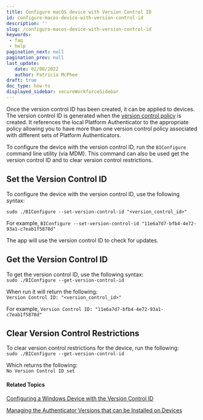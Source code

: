 ```yaml
---
title: Configure macOS device with Version Control ID
id: configure-macos-device-with-version-control-id
description: ''
slug: /configure-macos-device-with-version-control-id
keywords: 
 - faq
 - help
pagination_next: null
pagination_prev: null
last_update: 
   date: 02/08/2022
   author: Patricia McPhee
draft: true
doc_type: how-to
displayed_sidebar: secureWorkforceSidebar
---
```



Once the version control ID has been created, it can be applied to devices. The version control ID is generated when the [version control policy](/docs/secure-work/workforce-settings/version-control/managing-the-authenticator-versions-allowed-on-devices) is created. It references the local Platform Authenticator to the appropriate policy allowing you to have more than one version control policy associated with different sets of Platform Authenticators.

To configure the device with the version control ID, run the `BIConfigure` command line utility (via MDM). This command can also be used get the version control ID and to clear version control restrictions.

Set the Version Control ID
--------------------------

To configure the device with the version control ID,  use the following syntax:

`sudo ./BIConfigure --set-version-control-id "<version_control_id>"`

For example, `BIConfigure --set-version-control-id "11e6a7d7-bfb4-4e72-93a1-c7eab1f5878d"`

The app will use the version control ID to check for updates.

Get the Version Control ID
--------------------------

To get the version control ID, use the following syntax:  
`sudo ./BIConfigure --get-version-control-id`

When run it will return the following:  
`Version Control ID: "<version_control_id>"`

For example, `Version Control ID: "11e6a7d7-bfb4-4e72-93a1-c7eab1f5878d"`

Clear Version Control Restrictions
----------------------------------

To clear version control restrictions for the device, run the following:  
`sudo ./BIConfigure --get-version-control-id`

Which returns the following:  
`No Version Control ID set`

#### Related Topics

[Configuring a Windows Device with the Version Control ID](/docs/secure-work/workforce-settings/version-control/configuring-a-windows-device-with-the-version-control-id)

[Managing the Authenticator Versions that can be Installed on Devices](/docs/secure-work/workforce-settings/version-control/managing-the-authenticator-versions-allowed-on-devices)